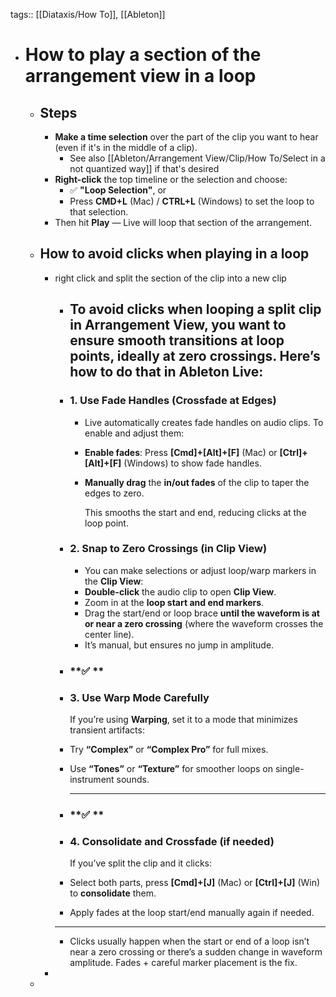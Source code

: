 tags:: [[Diataxis/How To]], [[Ableton]]

- # How to play a section of the arrangement view in a loop
	- ## Steps
		- **Make a time selection** over the part of the clip you want to hear (even if it's in the middle of a clip).
			- See also [[Ableton/Arrangement View/Clip/How To/Select in a not quantized way]] if that's desired
		- **Right-click** the top timeline or the selection and choose:
			- ✅ **"Loop Selection"**, or
			- Press **CMD+L** (Mac) / **CTRL+L** (Windows) to set the loop to that selection.
		- Then hit **Play** — Live will loop that section of the arrangement.
	- ## How to avoid clicks when playing in a loop
		- right click and split the section of the clip into a new clip
			- To avoid clicks when looping a split clip in Arrangement View, you want to ensure **smooth transitions at loop points**, ideally at **zero crossings**. Here’s how to do that in Ableton Live:
			  ---
			- ### **1. Use Fade Handles (Crossfade at Edges)**
				- Live automatically creates fade handles on audio clips. To enable and adjust them:
				- **Enable fades**: Press **[Cmd]+[Alt]+[F]** (Mac) or **[Ctrl]+[Alt]+[F]** (Windows) to show fade handles.
				- **Manually drag** the **in/out fades** of the clip to taper the edges to zero.
				  
				  This smooths the start and end, reducing clicks at the loop point.
			- ### **2. Snap to Zero Crossings (in Clip View)**
				- You can make selections or adjust loop/warp markers in the **Clip View**:
				- **Double-click** the audio clip to open **Clip View**.
				- Zoom in at the **loop start and end markers**.
				- Drag the start/end or loop brace **until the waveform is at or near a zero crossing** (where the waveform crosses the center line).
				- It’s manual, but ensures no jump in amplitude.
			- ### **✅ **
			- ### **3. Use Warp Mode Carefully**
			  
			  If you’re using **Warping**, set it to a mode that minimizes transient artifacts:
			- Try **“Complex”** or **“Complex Pro”** for full mixes.
			- Use **“Tones”** or **“Texture”** for smoother loops on single-instrument sounds.
			  
			  ---
			- ### **✅ **
			- ### **4. Consolidate and Crossfade (if needed)**
			  
			  If you’ve split the clip and it clicks:
			- Select both parts, press **[Cmd]+[J]** (Mac) or **[Ctrl]+[J]** (Win) to **consolidate** them.
			- Apply fades at the loop start/end manually again if needed.
			- ---
			- Clicks usually happen when the start or end of a loop isn’t near a zero crossing or there’s a sudden change in waveform amplitude. Fades + careful marker placement is the fix.
		-
	-